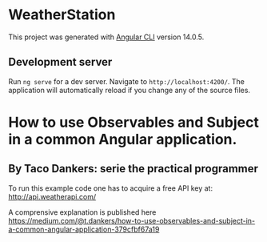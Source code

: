 # WeatherStation

This project was generated with [Angular CLI](https://github.com/angular/angular-cli) version 14.0.5.

## Development server

Run `ng serve` for a dev server. Navigate to `http://localhost:4200/`. The application will automatically reload if you change any of the source files.

# How to use Observables and Subject in a common Angular application.
## By Taco Dankers: serie the practical programmer

To run this example code one has to acquire a free API key at: http://api.weatherapi.com/

A comprensive explanation is published here https://medium.com/@t.dankers/how-to-use-observables-and-subject-in-a-common-angular-application-379cfbf67a19
